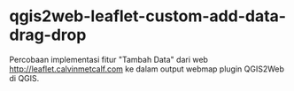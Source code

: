 # qgis2web-leaflet-custom-add-data-drag-drop

Percobaan implementasi fitur "Tambah Data" dari web http://leaflet.calvinmetcalf.com ke dalam output webmap plugin QGIS2Web di QGIS.
